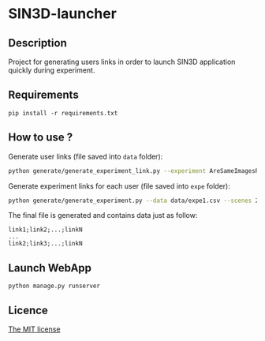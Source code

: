 # SIN3D-launcher

## Description

Project for generating users links in order to launch SIN3D application quickly during experiment.

## Requirements

```
pip install -r requirements.txt
```

## How to use ?


Generate user links (file saved into `data` folder):
```sh
python generate/generate_experiment_link.py --experiment AreSameImagesRandom --experimentId expe1 --scenes Appart1opt02,Bureau1,Cendrier --output expe1.csv
```

Generate experiment links for each user (file saved into `expe` folder):
```sh
python generate/generate_experiment.py --data data/expe1.csv --scenes 2 --users 150 --output expe1_user_links.csv
```

The final file is generated and contains data just as follow:

```
link1;link2;...;linkN
...
link2;link3;...;linkN
```

## Launch WebApp

```
python manage.py runserver
```

## Licence

[The MIT license](LICENSE)